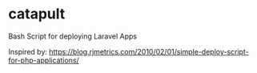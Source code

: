 # catapult

Bash Script for deploying Laravel Apps

Inspired by: https://blog.rjmetrics.com/2010/02/01/simple-deploy-script-for-php-applications/
